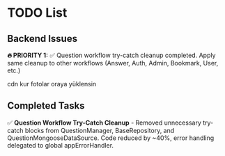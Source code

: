 # TODO List

## Backend Issues

**🔥 PRIORITY 1:** ✅ Question workflow try-catch cleanup completed. Apply same cleanup to other workflows (Answer, Auth, Admin, Bookmark, User, etc.)

cdn kur fotolar oraya yüklensin

## Completed Tasks

✅ **Question Workflow Try-Catch Cleanup** - Removed unnecessary try-catch blocks from QuestionManager, BaseRepository, and QuestionMongooseDataSource. Code reduced by ~40%, error handling delegated to global appErrorHandler.
